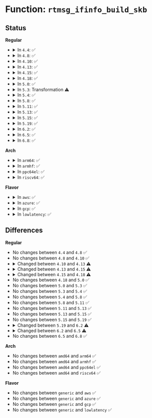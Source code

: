 # Function: <code>rtmsg_ifinfo_build_skb</code>

## Status
<b>Regular</b>
<ul>
<li>
<details>
<summary>In <code>4.4</code>: ✅</summary>

```c
struct sk_buff *rtmsg_ifinfo_build_skb(int type, struct net_device *dev, unsigned int change, gfp_t flags);
```

**Collision:** Unique Global

**Inline:** No

**Transformation:** False

**Instances:**

```
In net/core/rtnetlink.c (ffffffff8172fa70)
Location: net/core/rtnetlink.c:2515
Inline: False
Direct callers:
  - net/core/dev.c:rollback_registered_many
```
**Symbols:**

```
ffffffff8172fa70-ffffffff8172fb3e: rtmsg_ifinfo_build_skb (STB_GLOBAL)
```
</details>
</li>
<li>
<details>
<summary>In <code>4.8</code>: ✅</summary>

```c
struct sk_buff *rtmsg_ifinfo_build_skb(int type, struct net_device *dev, unsigned int change, gfp_t flags);
```

**Collision:** Unique Global

**Inline:** No

**Transformation:** False

**Instances:**

```
In net/core/rtnetlink.c (ffffffff8179a1c0)
Location: net/core/rtnetlink.c:2709
Inline: False
Direct callers:
  - net/core/dev.c:rollback_registered_many
```
**Symbols:**

```
ffffffff8179a1c0-ffffffff8179a28e: rtmsg_ifinfo_build_skb (STB_GLOBAL)
```
</details>
</li>
<li>
<details>
<summary>In <code>4.10</code>: ✅</summary>

```c
struct sk_buff *rtmsg_ifinfo_build_skb(int type, struct net_device *dev, unsigned int change, gfp_t flags);
```

**Collision:** Unique Global

**Inline:** No

**Transformation:** False

**Instances:**

```
In net/core/rtnetlink.c (ffffffff817c7f60)
Location: net/core/rtnetlink.c:2782
Inline: False
Direct callers:
  - net/core/dev.c:rollback_registered_many
```
**Symbols:**

```
ffffffff817c7f60-ffffffff817c802e: rtmsg_ifinfo_build_skb (STB_GLOBAL)
```
</details>
</li>
<li>
<details>
<summary>In <code>4.13</code>: ✅</summary>

```c
struct sk_buff *rtmsg_ifinfo_build_skb(int type, struct net_device *dev, unsigned int change, u32 event, gfp_t flags);
```

**Collision:** Unique Global

**Inline:** No

**Transformation:** False

**Instances:**

```
In net/core/rtnetlink.c (ffffffff817e6840)
Location: net/core/rtnetlink.c:2870
Inline: False
Direct callers:
  - net/core/dev.c:rollback_registered_many
```
**Symbols:**

```
ffffffff817e6840-ffffffff817e6907: rtmsg_ifinfo_build_skb (STB_GLOBAL)
```
</details>
</li>
<li>
<details>
<summary>In <code>4.15</code>: ✅</summary>

```c
struct sk_buff *rtmsg_ifinfo_build_skb(int type, struct net_device *dev, unsigned int change, u32 event, gfp_t flags, int *new_nsid);
```

**Collision:** Unique Global

**Inline:** No

**Transformation:** False

**Instances:**

```
In net/core/rtnetlink.c (ffffffff81861730)
Location: net/core/rtnetlink.c:3099
Inline: False
Direct callers:
  - net/core/dev.c:rollback_registered_many
```
**Symbols:**

```
ffffffff81861730-ffffffff8186180a: rtmsg_ifinfo_build_skb (STB_GLOBAL)
```
</details>
</li>
<li>
<details>
<summary>In <code>4.18</code>: ✅</summary>

```c
struct sk_buff *rtmsg_ifinfo_build_skb(int type, struct net_device *dev, unsigned int change, u32 event, gfp_t flags, int *new_nsid, int new_ifindex);
```

**Collision:** Unique Global

**Inline:** No

**Transformation:** False

**Instances:**

```
In net/core/rtnetlink.c (ffffffff818ad2f0)
Location: net/core/rtnetlink.c:3254
Inline: False
Direct callers:
  - net/core/dev.c:rollback_registered_many
```
**Symbols:**

```
ffffffff818ad2f0-ffffffff818ad3ce: rtmsg_ifinfo_build_skb (STB_GLOBAL)
```
</details>
</li>
<li>
<details>
<summary>In <code>5.0</code>: ✅</summary>

```c
struct sk_buff *rtmsg_ifinfo_build_skb(int type, struct net_device *dev, unsigned int change, u32 event, gfp_t flags, int *new_nsid, int new_ifindex);
```

**Collision:** Unique Global

**Inline:** No

**Transformation:** False

**Instances:**

```
In net/core/rtnetlink.c (ffffffff818d1550)
Location: net/core/rtnetlink.c:3397
Inline: False
Direct callers:
  - net/core/dev.c:rollback_registered_many
```
**Symbols:**

```
ffffffff818d1550-ffffffff818d162e: rtmsg_ifinfo_build_skb (STB_GLOBAL)
```
</details>
</li>
<li>
<details>
<summary>In <code>5.3</code>: Transformation ⚠️</summary>

```c
struct sk_buff *rtmsg_ifinfo_build_skb(int type, struct net_device *dev, unsigned int change, u32 event, gfp_t flags, int *new_nsid, int new_ifindex);
```

**Collision:** Unique Global

**Inline:** No

**Transformation:** True

**Instances:**

```
In net/core/rtnetlink.c (0)
Location: net/core/rtnetlink.c:3458
Inline: False
Direct callers:
  - net/core/dev.c:rollback_registered_many
```
**Symbols:**

```
ffffffff8191eaac-ffffffff8191eabf: rtmsg_ifinfo_build_skb.cold (STB_LOCAL)
ffffffff8191e410-ffffffff8191e4eb: rtmsg_ifinfo_build_skb (STB_GLOBAL)
```
</details>
</li>
<li>
<details>
<summary>In <code>5.4</code>: ✅</summary>

```c
struct sk_buff *rtmsg_ifinfo_build_skb(int type, struct net_device *dev, unsigned int change, u32 event, gfp_t flags, int *new_nsid, int new_ifindex);
```

**Collision:** Unique Global

**Inline:** No

**Transformation:** False

**Instances:**

```
In net/core/rtnetlink.c (ffffffff81950a40)
Location: net/core/rtnetlink.c:3489
Inline: False
Direct callers:
  - net/core/dev.c:rollback_registered_many
```
**Symbols:**

```
ffffffff81950a40-ffffffff81950b1f: rtmsg_ifinfo_build_skb (STB_GLOBAL)
```
</details>
</li>
<li>
<details>
<summary>In <code>5.8</code>: ✅</summary>

```c
struct sk_buff *rtmsg_ifinfo_build_skb(int type, struct net_device *dev, unsigned int change, u32 event, gfp_t flags, int *new_nsid, int new_ifindex);
```

**Collision:** Unique Global

**Inline:** No

**Transformation:** False

**Instances:**

```
In net/core/rtnetlink.c (ffffffff81a21890)
Location: net/core/rtnetlink.c:3692
Inline: False
Direct callers:
  - net/core/dev.c:rollback_registered_many
  - net/core/rtnetlink.c:rtnetlink_event
  - net/core/rtnetlink.c:rtmsg_ifinfo_newnet
  - net/core/rtnetlink.c:rtmsg_ifinfo
```
**Symbols:**

```
ffffffff81a21890-ffffffff81a2196f: rtmsg_ifinfo_build_skb (STB_GLOBAL)
```
</details>
</li>
<li>
<details>
<summary>In <code>5.11</code>: ✅</summary>

```c
struct sk_buff *rtmsg_ifinfo_build_skb(int type, struct net_device *dev, unsigned int change, u32 event, gfp_t flags, int *new_nsid, int new_ifindex);
```

**Collision:** Unique Global

**Inline:** No

**Transformation:** False

**Instances:**

```
In net/core/rtnetlink.c (ffffffff81a21cd0)
Location: net/core/rtnetlink.c:3784
Inline: False
Direct callers:
  - net/core/dev.c:rollback_registered_many
  - net/core/rtnetlink.c:rtnetlink_event
  - net/core/rtnetlink.c:rtmsg_ifinfo_newnet
  - net/core/rtnetlink.c:rtmsg_ifinfo
```
**Symbols:**

```
ffffffff81a21cd0-ffffffff81a21daf: rtmsg_ifinfo_build_skb (STB_GLOBAL)
```
</details>
</li>
<li>
<details>
<summary>In <code>5.13</code>: ✅</summary>

```c
struct sk_buff *rtmsg_ifinfo_build_skb(int type, struct net_device *dev, unsigned int change, u32 event, gfp_t flags, int *new_nsid, int new_ifindex);
```

**Collision:** Unique Global

**Inline:** No

**Transformation:** False

**Instances:**

```
In net/core/rtnetlink.c (ffffffff81a09010)
Location: net/core/rtnetlink.c:3782
Inline: False
Direct callers:
  - net/core/dev.c:unregister_netdevice_many
  - net/core/rtnetlink.c:rtnetlink_event
  - net/core/rtnetlink.c:rtmsg_ifinfo_newnet
  - net/core/rtnetlink.c:rtmsg_ifinfo
```
**Symbols:**

```
ffffffff81a09010-ffffffff81a090ef: rtmsg_ifinfo_build_skb (STB_GLOBAL)
```
</details>
</li>
<li>
<details>
<summary>In <code>5.15</code>: ✅</summary>

```c
struct sk_buff *rtmsg_ifinfo_build_skb(int type, struct net_device *dev, unsigned int change, u32 event, gfp_t flags, int *new_nsid, int new_ifindex);
```

**Collision:** Unique Global

**Inline:** No

**Transformation:** False

**Instances:**

```
In net/core/rtnetlink.c (ffffffff81abb4e0)
Location: net/core/rtnetlink.c:3803
Inline: False
Direct callers:
  - net/core/dev.c:unregister_netdevice_many
  - net/core/rtnetlink.c:rtnetlink_event
  - net/core/rtnetlink.c:rtmsg_ifinfo_newnet
  - net/core/rtnetlink.c:rtmsg_ifinfo
```
**Symbols:**

```
ffffffff81abb4e0-ffffffff81abb5bf: rtmsg_ifinfo_build_skb (STB_GLOBAL)
```
</details>
</li>
<li>
<details>
<summary>In <code>5.19</code>: ✅</summary>

```c
struct sk_buff *rtmsg_ifinfo_build_skb(int type, struct net_device *dev, unsigned int change, u32 event, gfp_t flags, int *new_nsid, int new_ifindex);
```

**Collision:** Unique Global

**Inline:** No

**Transformation:** False

**Instances:**

```
In net/core/rtnetlink.c (ffffffff81c35d10)
Location: net/core/rtnetlink.c:3895
Inline: False
Direct callers:
  - net/core/dev.c:unregister_netdevice_many
  - net/core/rtnetlink.c:rtnetlink_event
  - net/core/rtnetlink.c:rtmsg_ifinfo_newnet
  - net/core/rtnetlink.c:rtmsg_ifinfo
```
**Symbols:**

```
ffffffff81c35d10-ffffffff81c35e04: rtmsg_ifinfo_build_skb (STB_GLOBAL)
```
</details>
</li>
<li>
<details>
<summary>In <code>6.2</code>: ✅</summary>

```c
struct sk_buff *rtmsg_ifinfo_build_skb(int type, struct net_device *dev, unsigned int change, u32 event, gfp_t flags, int *new_nsid, int new_ifindex, u32 portid, u32 seq);
```

**Collision:** Unique Global

**Inline:** No

**Transformation:** False

**Instances:**

```
In net/core/rtnetlink.c (ffffffff81de92c0)
Location: net/core/rtnetlink.c:3939
Inline: False
Direct callers:
  - net/core/dev.c:unregister_netdevice_many_notify
  - net/core/rtnetlink.c:rtnetlink_event
  - net/core/rtnetlink.c:rtmsg_ifinfo_newnet
  - net/core/rtnetlink.c:rtmsg_ifinfo
  - net/core/rtnetlink.c:rtmsg_ifinfo
```
**Symbols:**

```
ffffffff81de92c0-ffffffff81de93b6: rtmsg_ifinfo_build_skb (STB_GLOBAL)
```
</details>
</li>
<li>
<details>
<summary>In <code>6.5</code>: ✅</summary>

```c
struct sk_buff *rtmsg_ifinfo_build_skb(int type, struct net_device *dev, unsigned int change, u32 event, gfp_t flags, int *new_nsid, int new_ifindex, u32 portid, const struct nlmsghdr *nlh);
```

**Collision:** Unique Global

**Inline:** No

**Transformation:** False

**Instances:**

```
In net/core/rtnetlink.c (ffffffff81e5ab00)
Location: net/core/rtnetlink.c:4021
Inline: False
Direct callers:
  - net/core/dev.c:unregister_netdevice_many_notify
  - net/core/rtnetlink.c:rtnetlink_event
  - net/core/rtnetlink.c:rtmsg_ifinfo_newnet
  - net/core/rtnetlink.c:rtmsg_ifinfo
```
**Symbols:**

```
ffffffff81e5ab00-ffffffff81e5ac17: rtmsg_ifinfo_build_skb (STB_GLOBAL)
```
</details>
</li>
<li>
<details>
<summary>In <code>6.8</code>: ✅</summary>

```c
struct sk_buff *rtmsg_ifinfo_build_skb(int type, struct net_device *dev, unsigned int change, u32 event, gfp_t flags, int *new_nsid, int new_ifindex, u32 portid, const struct nlmsghdr *nlh);
```

**Collision:** Unique Global

**Inline:** No

**Transformation:** False

**Instances:**

```
In net/core/rtnetlink.c (ffffffff81f19ec0)
Location: net/core/rtnetlink.c:4061
Inline: False
Direct callers:
  - net/core/dev.c:unregister_netdevice_many_notify
  - net/core/rtnetlink.c:rtnetlink_event
  - net/core/rtnetlink.c:rtmsg_ifinfo_newnet
  - net/core/rtnetlink.c:rtmsg_ifinfo
```
**Symbols:**

```
ffffffff81f19ec0-ffffffff81f19fd7: rtmsg_ifinfo_build_skb (STB_GLOBAL)
```
</details>
</li>
</ul>
<b>Arch</b>
<ul>
<li>
<details>
<summary>In <code>arm64</code>: ✅</summary>

```c
struct sk_buff *rtmsg_ifinfo_build_skb(int type, struct net_device *dev, unsigned int change, u32 event, gfp_t flags, int *new_nsid, int new_ifindex);
```

**Collision:** Unique Global

**Inline:** No

**Transformation:** False

**Instances:**

```
In net/core/rtnetlink.c (ffff800010bf2500)
Location: net/core/rtnetlink.c:3489
Inline: False
Direct callers:
  - net/core/dev.c:rollback_registered_many
```
**Symbols:**

```
ffff800010bf2500-ffff800010bf2618: rtmsg_ifinfo_build_skb (STB_GLOBAL)
```
</details>
</li>
<li>
<details>
<summary>In <code>armhf</code>: ✅</summary>

```c
struct sk_buff *rtmsg_ifinfo_build_skb(int type, struct net_device *dev, unsigned int change, u32 event, gfp_t flags, int *new_nsid, int new_ifindex);
```

**Collision:** Unique Global

**Inline:** No

**Transformation:** False

**Instances:**

```
In net/core/rtnetlink.c (c0d0adf4)
Location: net/core/rtnetlink.c:3489
Inline: False
Direct callers:
  - net/core/dev.c:rollback_registered_many
```
**Symbols:**

```
c0d0adf4-c0d0af04: rtmsg_ifinfo_build_skb (STB_GLOBAL)
```
</details>
</li>
<li>
<details>
<summary>In <code>ppc64el</code>: ✅</summary>

```c
struct sk_buff *rtmsg_ifinfo_build_skb(int type, struct net_device *dev, unsigned int change, u32 event, gfp_t flags, int *new_nsid, int new_ifindex);
```

**Collision:** Unique Global

**Inline:** No

**Transformation:** False

**Instances:**

```
In net/core/rtnetlink.c (c000000000cd73f0)
Location: net/core/rtnetlink.c:3489
Inline: False
Direct callers:
  - net/core/dev.c:rollback_registered_many
```
**Symbols:**

```
c000000000cd73f0-c000000000cd7588: rtmsg_ifinfo_build_skb (STB_GLOBAL)
```
</details>
</li>
<li>
<details>
<summary>In <code>riscv64</code>: ✅</summary>

```c
struct sk_buff *rtmsg_ifinfo_build_skb(int type, struct net_device *dev, unsigned int change, u32 event, gfp_t flags, int *new_nsid, int new_ifindex);
```

**Collision:** Unique Global

**Inline:** No

**Transformation:** False

**Instances:**

```
In net/core/rtnetlink.c (ffffffe00077405c)
Location: net/core/rtnetlink.c:3489
Inline: False
Direct callers:
  - net/core/dev.c:rollback_registered_many
```
**Symbols:**

```
ffffffe00077405c-ffffffe000774136: rtmsg_ifinfo_build_skb (STB_GLOBAL)
```
</details>
</li>
</ul>
<b>Flavor</b>
<ul>
<li>
<details>
<summary>In <code>aws</code>: ✅</summary>

```c
struct sk_buff *rtmsg_ifinfo_build_skb(int type, struct net_device *dev, unsigned int change, u32 event, gfp_t flags, int *new_nsid, int new_ifindex);
```

**Collision:** Unique Global

**Inline:** No

**Transformation:** False

**Instances:**

```
In net/core/rtnetlink.c (ffffffff818f0a10)
Location: net/core/rtnetlink.c:3489
Inline: False
Direct callers:
  - net/core/dev.c:rollback_registered_many
```
**Symbols:**

```
ffffffff818f0a10-ffffffff818f0aef: rtmsg_ifinfo_build_skb (STB_GLOBAL)
```
</details>
</li>
<li>
<details>
<summary>In <code>azure</code>: ✅</summary>

```c
struct sk_buff *rtmsg_ifinfo_build_skb(int type, struct net_device *dev, unsigned int change, u32 event, gfp_t flags, int *new_nsid, int new_ifindex);
```

**Collision:** Unique Global

**Inline:** No

**Transformation:** False

**Instances:**

```
In net/core/rtnetlink.c (ffffffff818aa850)
Location: net/core/rtnetlink.c:3489
Inline: False
Direct callers:
  - net/core/dev.c:rollback_registered_many
```
**Symbols:**

```
ffffffff818aa850-ffffffff818aa92f: rtmsg_ifinfo_build_skb (STB_GLOBAL)
```
</details>
</li>
<li>
<details>
<summary>In <code>gcp</code>: ✅</summary>

```c
struct sk_buff *rtmsg_ifinfo_build_skb(int type, struct net_device *dev, unsigned int change, u32 event, gfp_t flags, int *new_nsid, int new_ifindex);
```

**Collision:** Unique Global

**Inline:** No

**Transformation:** False

**Instances:**

```
In net/core/rtnetlink.c (ffffffff81941a40)
Location: net/core/rtnetlink.c:3489
Inline: False
Direct callers:
  - net/core/dev.c:rollback_registered_many
```
**Symbols:**

```
ffffffff81941a40-ffffffff81941b1f: rtmsg_ifinfo_build_skb (STB_GLOBAL)
```
</details>
</li>
<li>
<details>
<summary>In <code>lowlatency</code>: ✅</summary>

```c
struct sk_buff *rtmsg_ifinfo_build_skb(int type, struct net_device *dev, unsigned int change, u32 event, gfp_t flags, int *new_nsid, int new_ifindex);
```

**Collision:** Unique Global

**Inline:** No

**Transformation:** False

**Instances:**

```
In net/core/rtnetlink.c (ffffffff81963340)
Location: net/core/rtnetlink.c:3489
Inline: False
Direct callers:
  - net/core/dev.c:rollback_registered_many
```
**Symbols:**

```
ffffffff81963340-ffffffff8196341f: rtmsg_ifinfo_build_skb (STB_GLOBAL)
```
</details>
</li>
</ul>

## Differences
<b>Regular</b>
<ul>
<li>
No changes between <code>4.4</code> and <code>4.8</code> ✅
</li>
<li>
No changes between <code>4.8</code> and <code>4.10</code> ✅
</li>
<li>
<details>
<summary>Changed between <code>4.10</code> and <code>4.13</code> ⚠️</summary>
<ul>
<li>
<b>Param added. </b>
<code>u32 event</code>
</li>
<li>
<b>Param reordered. </b>
<code>type, dev, change, flags</code> ➡️ <code>type, dev, change, event, flags</code>
</li>
</ul>
</details>
</li>
<li>
<details>
<summary>Changed between <code>4.13</code> and <code>4.15</code> ⚠️</summary>
<ul>
<li>
<b>Param added. </b>
<code>int *new_nsid</code>
</li>
</ul>
</details>
</li>
<li>
<details>
<summary>Changed between <code>4.15</code> and <code>4.18</code> ⚠️</summary>
<ul>
<li>
<b>Param added. </b>
<code>int new_ifindex</code>
</li>
</ul>
</details>
</li>
<li>
No changes between <code>4.18</code> and <code>5.0</code> ✅
</li>
<li>
No changes between <code>5.0</code> and <code>5.3</code> ✅
</li>
<li>
No changes between <code>5.3</code> and <code>5.4</code> ✅
</li>
<li>
No changes between <code>5.4</code> and <code>5.8</code> ✅
</li>
<li>
No changes between <code>5.8</code> and <code>5.11</code> ✅
</li>
<li>
No changes between <code>5.11</code> and <code>5.13</code> ✅
</li>
<li>
No changes between <code>5.13</code> and <code>5.15</code> ✅
</li>
<li>
No changes between <code>5.15</code> and <code>5.19</code> ✅
</li>
<li>
<details>
<summary>Changed between <code>5.19</code> and <code>6.2</code> ⚠️</summary>
<ul>
<li>
<b>Param added. </b>
<code>u32 portid</code>
</li>
<li>
<b>Param added. </b>
<code>u32 seq</code>
</li>
</ul>
</details>
</li>
<li>
<details>
<summary>Changed between <code>6.2</code> and <code>6.5</code> ⚠️</summary>
<ul>
<li>
<b>Param added. </b>
<code>const struct nlmsghdr *nlh</code>
</li>
<li>
<b>Param removed. </b>
<code>u32 seq</code>
</li>
</ul>
</details>
</li>
<li>
No changes between <code>6.5</code> and <code>6.8</code> ✅
</li>
</ul>
<b>Arch</b>
<ul>
<li>
No changes between <code>amd64</code> and <code>arm64</code> ✅
</li>
<li>
No changes between <code>amd64</code> and <code>armhf</code> ✅
</li>
<li>
No changes between <code>amd64</code> and <code>ppc64el</code> ✅
</li>
<li>
No changes between <code>amd64</code> and <code>riscv64</code> ✅
</li>
</ul>
<b>Flavor</b>
<ul>
<li>
No changes between <code>generic</code> and <code>aws</code> ✅
</li>
<li>
No changes between <code>generic</code> and <code>azure</code> ✅
</li>
<li>
No changes between <code>generic</code> and <code>gcp</code> ✅
</li>
<li>
No changes between <code>generic</code> and <code>lowlatency</code> ✅
</li>
</ul>
